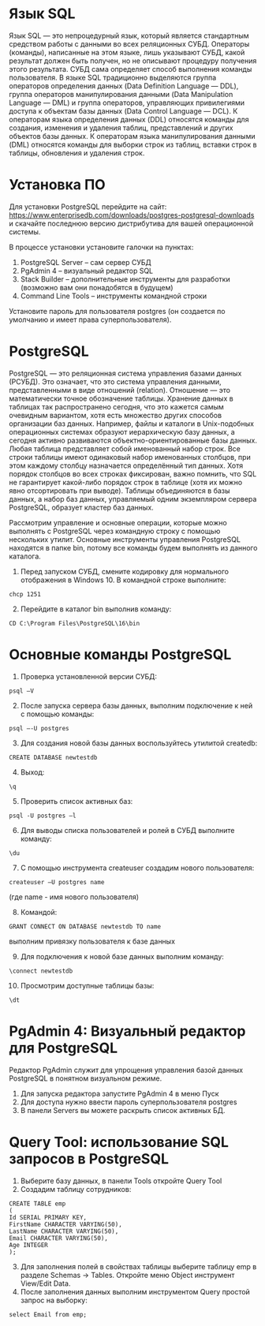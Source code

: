 # Язык SQL 

Язык SQL — это непроцедурный язык, который является стандартным средством работы с данными во всех реляционных СУБД. Операторы (команды), написанные на этом языке, лишь указывают СУБД, какой результат должен быть получен, но не описывают процедуру получения этого результата. СУБД сама определяет способ выполнения команды пользователя. В языке SQL традиционно выделяются группа операторов определения данных (Data Definition Language — DDL), группа операторов манипулирования данными (Data Manipulation Language — DML) и группа операторов, управляющих привилегиями доступа к объектам базы данных (Data Control Language — DCL).
К операторам языка определения данных (DDL) относятся команды для создания, изменения и удаления таблиц, представлений и других объектов базы данных. 
К операторам языка манипулирования данными (DML) относятся команды для выборки строк из таблиц, вставки строк в таблицы, обновления и удаления строк. 

# Установка ПО

Для установки PostgreSQL перейдите на сайт: https://www.enterprisedb.com/downloads/postgres-postgresql-downloads и скачайте последнюю версию дистрибутива для вашей операционной системы.

В процессе установки установите галочки на пунктах:

1. PostgreSQL Server – сам сервер СУБД
2. PgAdmin 4 – визуальный редактор SQL
3. Stack Builder – дополнительные инструменты для разработки (возможно вам они понадобятся в будущем)
4. Command Line Tools – инструменты командной строки

Установите пароль для пользователя postgres (он создается по умолчанию и имеет права суперпользователя).


# PostgreSQL

PostgreSQL — это реляционная система управления базами данных (РСУБД). 
Это означает, что это система управления данными, представленными в виде отношений (relation). Отношение — это математически точное обозначение таблицы. Хранение данных в таблицах так распространено сегодня, что это кажется самым очевидным вариантом, хотя есть множество других способов организации баз данных. 
Например, файлы и каталоги в Unix-подобных операционных системах образуют иерархическую базу данных, а сегодня активно развиваются объектно-ориентированные базы данных.
Любая таблица представляет собой именованный набор строк. Все строки таблицы имеют одинаковый набор именованных столбцов, при этом каждому столбцу назначается определённый тип данных. Хотя порядок столбцов во всех строках фиксирован, важно помнить, что SQL не гарантирует какой-либо порядок строк в таблице (хотя их можно явно отсортировать при выводе).
Таблицы объединяются в базы данных, а набор баз данных, управляемый одним экземпляром сервера PostgreSQL, образует кластер баз данных.

Рассмотрим управление и основные операции, которые можно выполнять с PostgreSQL через командную строку с помощью нескольких утилит. 
Основные инструменты управления PostgreSQL находятся в папке bin, потому все команды будем выполнять из данного каталога.

1. Перед запуском СУБД, смените кодировку для нормального отображения в Windows 10. В командной строке выполните: 
```
chcp 1251
```

2. Перейдите в каталог bin выполнив команду: 
```
CD C:\Program Files\PostgreSQL\16\bin

```

# Основные команды PostgreSQL

1. Проверка установленной версии СУБД: 
```
psql –V
```
2. После запуска сервера базы данных, выполним подключение к ней с помощью команды:

```
psql –-U postgres
```
3. Для создания новой базы данных воспользуйтесь утилитой createdb:
```
CREATE DATABASE newtestdb
```
4. Выход:
```
\q
```
5. Проверить список активных баз:
```
psql -U postgres –l
```
6. Для выводы списка пользователей и ролей в СУБД выполните команду: 
```
\du 
```
7. С помощью инструмента createuser cоздадим нового пользователя: 
```
createuser –U postgres name
```
(где name - имя нового пользователя)

8. Командой:
```
GRANT CONNECT ON DATABASE newtestdb TO name 
```
выполним привязку пользователя к базе данных

9. Для подключения к новой базе данных выполним команду:
```
\connect newtestdb
```
10. Просмотрим доступные таблицы базы:
```
\dt
```
# PgAdmin 4: Визуальный редактор для PostgreSQL
Редактор PgAdmin служит для упрощения управления базой данных PostgreSQL в понятном визуальном режиме.
1. Для запуска редактора запустите PgAdmin 4 в меню Пуск
2. Для доступа нужно ввести пароль суперпользователя postgres
3. В панели Servers вы можете раскрыть список активных БД.

# Query Tool: использование SQL запросов в PostgreSQL
1. Выберите базу данных, в панели Tools откройте Query Tool
2. Создадим таблицу сотрудников:
```
CREATE TABLE emp
(
Id SERIAL PRIMARY KEY,
FirstName CHARACTER VARYING(50),
LastName CHARACTER VARYING(50),
Email CHARACTER VARYING(50),
Age INTEGER
);
```
3. Для заполнения полей в свойствах таблицы выберите таблицу emp в разделе Schemas -> Tables. Откройте меню Object инструмент View/Edit Data.
4. После заполнения данных выполним инструментом Query простой запрос на выборку:
```
select Email from emp;
```